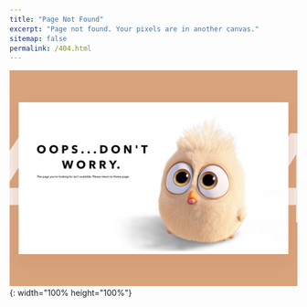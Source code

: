```yaml
---
title: "Page Not Found"
excerpt: "Page not found. Your pixels are in another canvas."
sitemap: false
permalink: /404.html
---
```


![](../assets/images/404.png){: width="100% height="100%"}